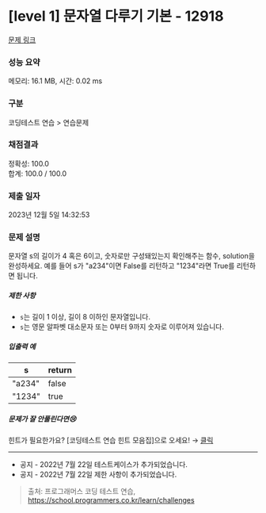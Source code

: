 # [level 1] 문자열 다루기 기본 - 12918 

[문제 링크](https://school.programmers.co.kr/learn/courses/30/lessons/12918) 

### 성능 요약

메모리: 16.1 MB, 시간: 0.02 ms

### 구분

코딩테스트 연습 > 연습문제

### 채점결과

정확성: 100.0<br/>합계: 100.0 / 100.0

### 제출 일자

2023년 12월 5일 14:32:53

### 문제 설명

<p>문자열 s의 길이가 4 혹은 6이고, 숫자로만 구성돼있는지 확인해주는 함수, solution을 완성하세요. 예를 들어 s가 "a234"이면 False를 리턴하고 "1234"라면 True를 리턴하면 됩니다.</p>

<h5>제한 사항</h5>

<ul>
<li><code>s</code>는 길이 1 이상, 길이 8 이하인 문자열입니다.</li>
<li><code>s</code>는 영문 알파벳 대소문자 또는 0부터 9까지 숫자로 이루어져 있습니다.</li>
</ul>

<h5>입출력 예</h5>
<table class="table">
        <thead><tr>
<th>s</th>
<th>return</th>
</tr>
</thead>
        <tbody><tr>
<td>"a234"</td>
<td>false</td>
</tr>
<tr>
<td>"1234"</td>
<td>true</td>
</tr>
</tbody>
      </table>
<h5>문제가 잘 안풀린다면😢</h5>

<p>힌트가 필요한가요? [코딩테스트 연습 힌트 모음집]으로 오세요! → <a href="https://school.programmers.co.kr/learn/courses/14743?itm_content=lesson12918" target="_blank" rel="noopener">클릭</a></p>

<hr>

<ul>
<li>공지 - 2022년 7월 22일 테스트케이스가 추가되었습니다.</li>
<li>공지 - 2022년 7월 22일 제한 사항이 추가되었습니다.</li>
</ul>


> 출처: 프로그래머스 코딩 테스트 연습, https://school.programmers.co.kr/learn/challenges